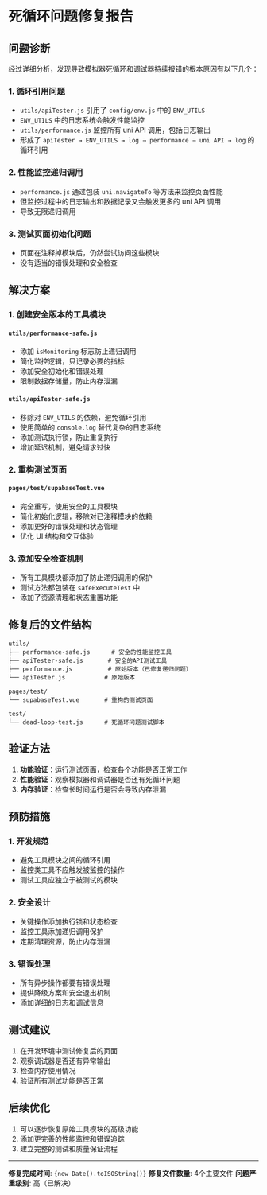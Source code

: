 # 死循环问题修复报告

## 问题诊断

经过详细分析，发现导致模拟器死循环和调试器持续报错的根本原因有以下几个：

### 1. 循环引用问题
- `utils/apiTester.js` 引用了 `config/env.js` 中的 `ENV_UTILS`
- `ENV_UTILS` 中的日志系统会触发性能监控
- `utils/performance.js` 监控所有 uni API 调用，包括日志输出
- 形成了 `apiTester → ENV_UTILS → log → performance → uni API → log` 的循环引用

### 2. 性能监控递归调用
- `performance.js` 通过包装 `uni.navigateTo` 等方法来监控页面性能
- 但监控过程中的日志输出和数据记录又会触发更多的 uni API 调用
- 导致无限递归调用

### 3. 测试页面初始化问题
- 页面在注释掉模块后，仍然尝试访问这些模块
- 没有适当的错误处理和安全检查

## 解决方案

### 1. 创建安全版本的工具模块

#### `utils/performance-safe.js`
- 添加 `isMonitoring` 标志防止递归调用
- 简化监控逻辑，只记录必要的指标
- 添加安全初始化和错误处理
- 限制数据存储量，防止内存泄漏

#### `utils/apiTester-safe.js`
- 移除对 `ENV_UTILS` 的依赖，避免循环引用
- 使用简单的 `console.log` 替代复杂的日志系统
- 添加测试执行锁，防止重复执行
- 增加延迟机制，避免请求过快

### 2. 重构测试页面

#### `pages/test/supabaseTest.vue`
- 完全重写，使用安全的工具模块
- 简化初始化逻辑，移除对已注释模块的依赖
- 添加更好的错误处理和状态管理
- 优化 UI 结构和交互体验

### 3. 添加安全检查机制

- 所有工具模块都添加了防止递归调用的保护
- 测试方法都包装在 `safeExecuteTest` 中
- 添加了资源清理和状态重置功能

## 修复后的文件结构

```
utils/
├── performance-safe.js      # 安全的性能监控工具
├── apiTester-safe.js       # 安全的API测试工具
├── performance.js          # 原始版本（已修复递归问题）
└── apiTester.js           # 原始版本

pages/test/
└── supabaseTest.vue       # 重构的测试页面

test/
└── dead-loop-test.js      # 死循环问题测试脚本
```

## 验证方法

1. **功能验证**：运行测试页面，检查各个功能是否正常工作
2. **性能验证**：观察模拟器和调试器是否还有死循环问题
3. **内存验证**：检查长时间运行是否会导致内存泄漏

## 预防措施

### 1. 开发规范
- 避免工具模块之间的循环引用
- 监控类工具不应触发被监控的操作
- 测试工具应独立于被测试的模块

### 2. 安全设计
- 关键操作添加执行锁和状态检查
- 监控工具添加递归调用保护
- 定期清理资源，防止内存泄漏

### 3. 错误处理
- 所有异步操作都要有错误处理
- 提供降级方案和安全退出机制
- 添加详细的日志和调试信息

## 测试建议

1. 在开发环境中测试修复后的页面
2. 观察调试器是否还有异常输出
3. 检查内存使用情况
4. 验证所有测试功能是否正常

## 后续优化

1. 可以逐步恢复原始工具模块的高级功能
2. 添加更完善的性能监控和错误追踪
3. 建立完整的测试和质量保证流程

---

**修复完成时间**: `{new Date().toISOString()}`
**修复文件数量**: 4个主要文件
**问题严重级别**: 高（已解决）
